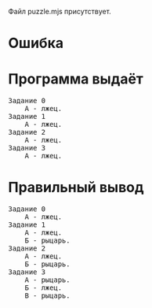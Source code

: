 Файл puzzle.mjs присутствует.
# Ошибка
# Программа выдаёт
<pre>
Задание 0
    А - лжец.
Задание 1
    А - лжец.
Задание 2
    А - лжец.
Задание 3
    А - лжец.
</pre>
# Правильный вывод
<pre>Задание 0
    А - лжец.
Задание 1
    А - лжец.
    Б - рыцарь.
Задание 2
    А - лжец.
    Б - рыцарь.
Задание 3
    А - рыцарь.
    Б - лжец.
    В - рыцарь.
</pre>